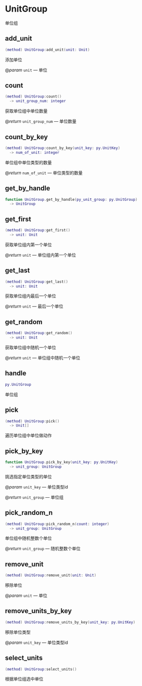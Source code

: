 # UnitGroup

 单位组

## add_unit

```lua
(method) UnitGroup:add_unit(unit: Unit)
```

添加单位

@*param* `unit` — 单位
## count

```lua
(method) UnitGroup:count()
  -> unit_group_num: integer
```

获取单位组中单位数量

@*return* `unit_group_num` — 单位数量
## count_by_key

```lua
(method) UnitGroup:count_by_key(unit_key: py.UnitKey)
  -> num_of_unit: integer
```

单位组中单位类型的数量

@*return* `num_of_unit` — 单位类型的数量
## get_by_handle

```lua
function UnitGroup.get_by_handle(py_unit_group: py.UnitGroup)
  -> UnitGroup
```

## get_first

```lua
(method) UnitGroup:get_first()
  -> unit: Unit
```

获取单位组内第一个单位

@*return* `unit` — 单位组内第一个单位
## get_last

```lua
(method) UnitGroup:get_last()
  -> unit: Unit
```

获取单位组内最后一个单位

@*return* `unit` — 最后一个单位
## get_random

```lua
(method) UnitGroup:get_random()
  -> unit: Unit
```

获取单位组中随机一个单位

@*return* `unit` — 单位组中随机一个单位
## handle

```lua
py.UnitGroup
```

单位组
## pick

```lua
(method) UnitGroup:pick()
  -> Unit[]
```

遍历单位组中单位做动作
## pick_by_key

```lua
function UnitGroup.pick_by_key(unit_key: py.UnitKey)
  -> unit_group: UnitGroup
```

挑选指定单位类型的单位

@*param* `unit_key` — 单位类型id

@*return* `unit_group` — 单位组
## pick_random_n

```lua
(method) UnitGroup:pick_random_n(count: integer)
  -> unit_group: UnitGroup
```

单位组中随机整数个单位

@*return* `unit_group` — 随机整数个单位
## remove_unit

```lua
(method) UnitGroup:remove_unit(unit: Unit)
```

移除单位

@*param* `unit` — 单位
## remove_units_by_key

```lua
(method) UnitGroup:remove_units_by_key(unit_key: py.UnitKey)
```

移除单位类型

@*param* `unit_key` — 单位类型id
## select_units

```lua
(method) UnitGroup:select_units()
```

根据单位组选中单位

